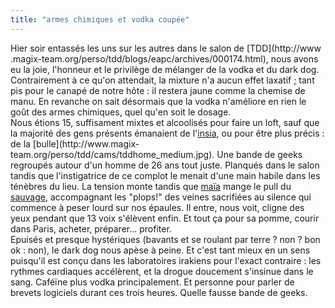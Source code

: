 ```yaml
---
title: "armes chimiques et vodka coupée"
---
```


Hier soir entassés les uns sur les autres dans le salon de [TDD](http://www
.magix-team.org/perso/tdd/blogs/eapc/archives/000174.html), nous avons eu la
joie, l'honneur et le privilège de mélanger de la vodka et du dark dog.
Contrairement à ce qu'on attendait, la mixture n'a aucun effet laxatif ; tant
pis pour le canapé de notre hôte : il restera jaune comme la chemise de manu.
En revanche on sait désormais que la vodka n'améliore en rien le goût des
armes chimiques, quel qu'en soit le dosage.  
Nous étions 15, suffisament mixtes et alcoolisés pour faire un loft, sauf que
la majorité des gens présents émanaient de l'[insia](http://www.insia.org), ou
pour être plus précis : de la [bulle](http://www.magix-
team.org/perso/tdd/cams/tddhome_medium.jpg). Une bande de geeks regroupés
autour d'un homme de 26 ans tout juste. Planqués dans le salon tandis que
l'instigatrice de ce complot le menait d'une main habile dans les ténèbres du
lieu. La tension monte tandis que [maïa](http://www.20six.fr/maia) mange le
pull du [sauvage](http://manu.all-3rd.net/blog), accompagnant les "plops!" des
veines sacrifiées au silence qui commence à peser lourd sur nos épaules. Il
entre, nous voit, cligne des yeux pendant que 13 voix s'élèvent enfin. Et tout
ça pour sa pomme, courir dans Paris, acheter, préparer... profiter.  
Epuisés et presque hystériques (bavants et se roulant par terre ? non ? bon ok
: non), le dark dog nous apèse à peine. Et c'est tant mieux en un sens
puisqu'il est conçu dans les laboratoires irakiens pour l'exact contraire :
les rythmes cardiaques accélèrent, et la drogue doucement s'insinue dans le
sang. Caféïne plus vodka principalement. Et personne pour parler de brevets
logiciels durant ces trois heures. Quelle fausse bande de geeks.

